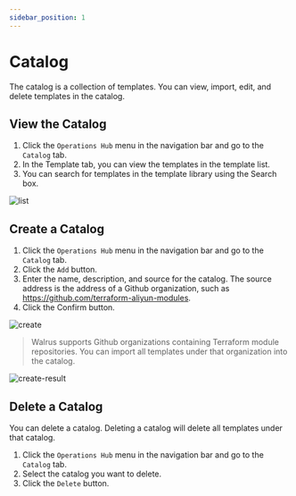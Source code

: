 ```yaml
---
sidebar_position: 1
---
```


# Catalog

The catalog is a collection of templates. You can view, import, edit, and delete templates in the catalog.

## View the Catalog

1. Click the `Operations Hub` menu in the navigation bar and go to the `Catalog` tab.
2. In the Template tab, you can view the templates in the template list.
3. You can search for templates in the template library using the Search box.

![list](/img/v0.3.0/catalog/list.png)

## Create a Catalog

1. Click the `Operations Hub` menu in the navigation bar and go to the `Catalog` tab.
2. Click the `Add` button.
3. Enter the name, description, and source for the catalog. The source address is the address of a Github organization, such as https://github.com/terraform-aliyun-modules.
4. Click the Confirm button.

![create](/img/v0.3.0/catalog/create.png)

> Walrus supports Github organizations containing Terraform module repositories. You can import all templates under that organization into the catalog.

![create-result](/img/v0.3.0/catalog/create-result.png)

## Delete a Catalog

You can delete a catalog. Deleting a catalog will delete all templates under that catalog.

1. Click the `Operations Hub` menu in the navigation bar and go to the `Catalog` tab.
2. Select the catalog you want to delete.
3. Click the `Delete` button.